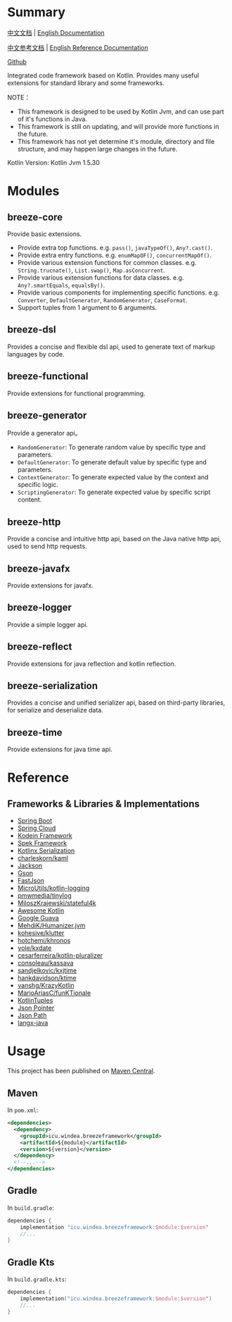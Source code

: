 # Summary

[中文文档](README.md) | [English Documentation](README_en.md)

[中文参考文档](https://windea.icu/Breeze-Framework/#/zh/) | [English Reference Documentation](https://windea.icu/Breeze-Framework/#/en/)

[Github](https://github.com/DragonKnightOfBreeze/Breeze-Framework)

Integrated code framework based on Kotlin. Provides many useful extensions for standard library and some frameworks.

NOTE：

* This framework is designed to be used by Kotlin Jvm, and can use part of it's functions in Java.
* This framework is still on updating, and will provide more functions in the future.
* This framework has not yet determine it's module, directory and file structure, and may happen large changes in the future.

Kotlin Version: Kotlin Jvm 1.5.30

# Modules

## breeze-core

Provide basic extensions.

* Provide extra top functions. e.g. `pass()`, `javaTypeOf()`, `Any?.cast()`.
* Provide extra entry functions. e.g. `enumMapOF()`, `concurrentMapOf()`.
* Provide various extension functions for common classes. e.g. `String.trucnate()`, `List.swap()`, `Map.asConcurrent`.
* Provide various extension functions for data classes. e.g. `Any?.smartEquals`, `equalsBy()`.
* Provide various components for implementing specific functions. e.g. `Converter`, `DefaultGenerator`, `RandomGenerator`, `CaseFormat`.
* Support tuples from 1 argument to 6 arguments.

## breeze-dsl

Provides a concise and flexible dsl api, used to generate text of markup languages by code.

## breeze-functional

Provide extensions for functional programming.

## breeze-generator

Provide a generator api。

* `RandomGenerator`: To generate random value by specific type and parameters.
* `DefaultGenerator`: To generate default value by specific type and parameters.
* `ContextGenerator`: To generate expected value by the context and specific logic.
* `ScriptingGenerator`: To generate expected value by specific script content.

## breeze-http

Provide a concise and intuitive http api, based on the Java native http api, used to send http requests.

## breeze-javafx

Provide extensions for javafx.

## breeze-logger

Provide a simple logger api.

## breeze-reflect

Provide extensions for java reflection and kotlin reflection.

## breeze-serialization

Provides a concise and unified serializer api, based on third-party libraries, for serialize and deserialize data.

## breeze-time

Provide extensions for java time api.

# Reference

## Frameworks & Libraries & Implementations

* [Spring Boot](https://github.com/spring-projects/spring-boot)
* [Spring Cloud](https://github.com/spring-cloud)
* [Kodein Framework](https://github.com/Kodein-Framework/Kodein-DI)
* [Spek Framework](https://github.com/spekframework/spek)
* [Kotlinx Serialization](https://github.com/Kotlin/kotlinx.serialization)
* [charleskorn/kaml](https://github.com/charleskorn/kaml)
* [Jackson](https://github.com/FasterXML/jackson)
* [Gson](https://github.com/google/gson)
* [FastJson](https://github.com/alibaba/fastjson)
* [MicroUtils/kotlin-logging](https://github.com/MicroUtils/kotlin-logging)
* [pmwmedia/tinylog](https://github.com/pmwmedia/tinylog)
* [MiloszKrajewski/stateful4k](https://github.com/MiloszKrajewski/stateful4k)
* [Awesome Kotlin](https://github.com/KotlinBy/awesome-kotlin)
* [Google Guava](https://github.com/google/guava)
* [MehdiK/Humanizer.jvm](https://github.com/MehdiK/Humanizer.jvm)
* [kohesive/klutter](https://github.com/kohesive/klutter)
* [hotchemi/khronos](https://github.com/hotchemi/khronos)
* [yole/kxdate](https://github.com/yole/kxdate)
* [cesarferreira/kotlin-pluralizer](https://github.com/cesarferreira/kotlin-pluralizer)
* [consoleau/kassava](https://github.com/consoleau/kassava)
* [sandjelkovic/kxjtime](https://github.com/sandjelkovic/kxjtime)
* [hankdavidson/ktime](https://github.com/hankdavidson/ktime)
* [vanshg/KrazyKotlin](https://github.com/vanshg/KrazyKotlin)
* [MarioAriasC/funKTionale](https://github.com/MarioAriasC/funKTionale/tree/master/funktionale-composition)
* [KotlinTuples](https://github.com/enbandari/KotlinTuples)
* [Json Pointer](https://tools.ietf.org/html/rfc6901)
* [Json Path](https://github.com/json-path/JsonPath)
* [langx-java](https://github.com/fangjinuo/langx-java)

# Usage

This project has been published on [Maven Central](https://repo1.maven.org/maven2).

## Maven

In `pom.xml`:
  
```xml
<dependencies>
  <dependency>
    <groupId>icu.windea.breezeframework</groupId>
    <artifactId>${module}</artifactId>
    <version>${version}</version>
  </dependency>
  <!--...-->
</dependencies>
```

## Gradle

In `build.gradle`:

```groovy
dependencies {
    implementation "icu.windea.breezeframework:$module:$version"
    //...
}
```

## Gradle Kts

In `build.gradle.kts`:

```kotlin
dependencies {
    implementation("icu.windea.breezeframework:$module:$version")
    //...
}
```
